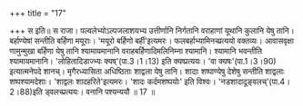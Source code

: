 +++
title = "17"

+++
स इति॥ स राजा। पल्वलेभ्योऽल्पजलाशयभ्य उत्तीर्णानि निर्गतानि वराहाणां यूथानि कुलानि येषु तानि। बर्हाण्येषां सन्तीति बर्हिणा मयूराः। 'मयूरो बर्हिणो बर्ही'इत्यमरः। फलबर्हाभ्यामिनच्प्रत्ययो वक्तव्यः। आवासवृक्षा णामुन्मुखा बर्हिणा येषु तानि श्यामायमानानि वराहबर्हिणादिमलिनिम्ना श्यामानि। श्यामानि भवन्तीति श्यामायमानानि। 'लोहितादिडाज्भ्यः क्यष्'(पा.3।1।13) इति क्यष्प्रत्ययः। 'वा क्यषः'(पा.1।3।90) इत्यात्मनेपदे शानच्। मृगैरध्यासिता अधिष्ठिताः शाद्वला येषु तानि। शादाः शष्पाण्येषु देशेषु सन्तीति शाद्वलाः शष्पश्यामदेशाः। 'शाद्वलः शादहरिते'इत्यमरः। 'शादः कर्दमशष्पयोः' इति विश्वः। 'नडशादादूङ्वलच्'(पा.4।2।88)इति ड्वलच्प्रत्ययः। वनानि पश्यन्ययौ ॥ 17 ॥